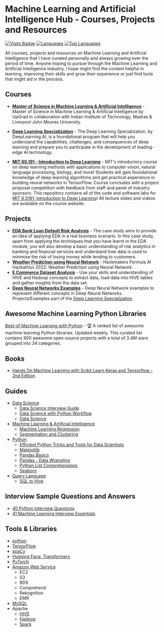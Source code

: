 # Machine Learning and Artificial Intelligence Hub - Courses, Projects and Resources

[![Visits Badge](https://badges.pufler.dev/visits/Mathews-Tom/MSc_in_Machine_Learning_and_Artificial_Intelligence)](#)
[![Languages](https://img.shields.io/github/languages/count/Mathews-Tom/MSc_in_Machine_Learning_and_Artificial_Intelligence)](#)
[![Top Languages](https://img.shields.io/github/languages/top/Mathews-Tom/MSc_in_Machine_Learning_and_Artificial_Intelligence?style=flat-square
)](#)

All courses, projects and resources on Machine Learning and Artificial Intelligence that I have curated personally and always growing over the period of time. Anyone hoping to pursue through the Machine Learning and Artificial Intelligence industry, I hope might find the content helpful in learning, improving their skills and grow their experience or just find tools that might aid in the process.

## Courses

- **[Master of Science in Machine Learning & Artificial Intelligence](https://github.com/Mathews-Tom/MSc_in_Machine_Learning_and_Artificial_Intelligence)** - Master of Science in Machine Learning & Artificial Intelligence by UpGrad in collaboration with Indian Institute of Technology, Madras & Liverpool John Moores University.

- **[Deep Learning Specialization](https://github.com/Mathews-Tom/Deep_Learning_Specialization)** - The Deep Learning Specialization, by DeepLearning.AI, is a foundational program that will help you understand the capabilities, challenges, and consequences of deep learning and prepare you to participate in the development of leading-edge AI technology.

- **[MIT 6S.191 - Introduction to Deep Learning](https://github.com/Mathews-Tom/MIT_6S.191-Introduction_to_Deep_Learning)** - MIT's introductory course on deep learning methods with applications to computer vision, natural language processing, biology, and more! Students will gain foundational knowledge of deep learning algorithms and get practical experience in building neural networks in TensorFlow. Course concludes with a project proposal competition with feedback from staff and panel of industry sponsors. This repository contains all of the code and software labs for [MIT 6.S191: Introduction to Deep Learning](http://introtodeeplearning.com/)! All lecture slides and videos are available on the course website.

## Projects

- **[EDA Bank Loan Default Risk Analysis](https://github.com/Mathews-Tom/EDA_Bank_Loan_Default_Risk_Analysis)** - The case study aims to provide an idea of applying EDA in a real business scenario. In this case study, apart from applying the techniques that you have learnt in the EDA module, you will also develop a basic understanding of risk analytics in banking and financial services and understand how data is used to minimise the risk of losing money while lending to customers.
- **[Weather Prediction using Neural Network](https://github.com/Mathews-Tom/FormulaAIHackathon)** - Hackmakers Formula AI Hackathon 2022: Weather Prediction using Neural Network.
- **[E Commerce Dataset Analysis](https://github.com/Mathews-Tom/E_Commerce_Dataset_Analysis)** - Use your skills and understanding of HIVE and Hadoop concepts to extract data, load data into HIVE tables and gather insights from the data set.
- **[Deep Neural Networks Examples](https://github.com/Mathews-Tom/Deep_Neural_Networks_Examples)** - Deep Neural Network examples to represent different concepts in Deep Neural Networks. Projects/Examples part of the [Deep Learning Specialization](https://www.coursera.org/specializations/deep-learning).

## Awesome Machine Learning Python Libraries

[Best-of Machine Learning with Python](https://github.com/ml-tooling/best-of-ml-python) - 🏆  A ranked list of awesome machine learning Python libraries. Updated weekly. This curated list contains 900 awesome open-source projects with a total of 3.4M stars grouped into 34 categories.

## Books

- [Hands On Machine Learning with Scikit Learn Keras and Tensorflow - 2nd Edition](Books/Hands_On_Machine_Learning_with_Scikit_Learn_Keras_and_Tensorflow-2nd_Edition.pdf)

## Guides

- [Data Science](Guides/Data_Science/)
  - [Data Science Interview Guide](Guides/Data_Science/Data_Science_Interview_Guide.pdf)
  - [Data Science with Python Workflow](Guides/Data_Science/Data_Science_with_Python_Workflow.pdf)
  - [Data Science](Guides/Data_Science/Data_Science.jpeg)
- [Machine Learning & Artificial Intelligence](Guides/ML_AI/)
  - [Machine Learning Regression](Guides/ML_AI/Machine_Learning_Regression.pdf)
  - [Segmentation and Clustering](Guides/ML_AI/Segmentation_and_Clustering.pdf)
- [Python](Guides/Python)
  - [Efficient Python Tricks and Tools for Data Scientists](Guides/Python/Efficient_Python_Tricks_and_Tools_for_Data_Scientists.pdf)
  - [Matplotlib](Guides/Python/Matplotlib.pdf)
  - [Pandas Basics](Guides/Python/Pandas_Basics.pdf)
  - [Pandas - Data Wrangling](Guides/Python/Pandas_Data_Wrangling)
  - [Python List Comprehensions](Guides/Python/Python_List_Comprehensions.pdf)
  - [Seaborn](Guides/Python/Seaborn.pdf)
- [Query Language](Guides/Query_Language)
  - [SQL to Hive](Guides/Query_Language/SQL_to_Hive.pdf)

## Interview Sample Questions and Answers

- [40 Python Interview Questions](Interview_Sample_QnA/40_Python_Interview_Questions.pdf)
- [41 Machine Learning Interview Essentials](Interview_Sample_QnA/41_Machine_Learning_Interview_Essentials.pdf)

## Tools & Libraries

- [python](https://www.python.org/)
- [TensorFlow](https://www.tensorflow.org/)
- [spaCy](https://spacy.io/)
- [Hugging Face: Transformers](https://huggingface.co/docs/transformers/index)
- [PyTorch](https://pytorch.org/)
- [Amazon Web Service]((https://aws.amazon.com/))
  - EC2
  - S3
  - RDS
  - Comprehend
  - Rekognition
  - EMR
- [MySQL](https://www.mysql.com/)
- Apache
  - [HIVE]((https://hive.apache.org/))
  - [Hadoop](https://hadoop.apache.org/)
  - [Spark](https://spark.apache.org/)
